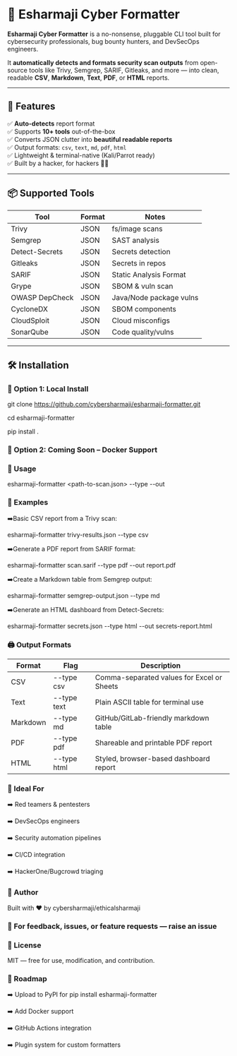 # 🧠 Esharmaji Cyber Formatter

**Esharmaji Cyber Formatter** is a no-nonsense, pluggable CLI tool built for cybersecurity professionals, bug bounty hunters, and DevSecOps engineers.

It **automatically detects and formats security scan outputs** from open-source tools like Trivy, Semgrep, SARIF, Gitleaks, and more — into clean, readable **CSV**, **Markdown**, **Text**, **PDF**, or **HTML** reports.

---

## 🚀 Features

✅ **Auto-detects** report format  
✅ Supports **10+ tools** out-of-the-box  
✅ Converts JSON clutter into **beautiful readable reports**  
✅ Output formats: `csv`, `text`, `md`, `pdf`, `html`  
✅ Lightweight & terminal-native (Kali/Parrot ready)  
✅ Built by a hacker, for hackers 🧙‍♂️

---

## 📦 Supported Tools

| Tool               | Format      | Notes |
|--------------------|-------------|-------|
| Trivy              | JSON        | fs/image scans |
| Semgrep            | JSON        | SAST analysis |
| Detect-Secrets     | JSON        | Secrets detection |
| Gitleaks           | JSON        | Secrets in repos |
| SARIF              | JSON        | Static Analysis Format |
| Grype              | JSON        | SBOM & vuln scan |
| OWASP DepCheck     | JSON        | Java/Node package vulns |
| CycloneDX          | JSON        | SBOM components |
| CloudSploit        | JSON        | Cloud misconfigs |
| SonarQube          | JSON        | Code quality/vulns |

---

## 🛠️ Installation

### 🔧 Option 1: Local Install

git clone https://github.com/cybersharmaji/esharmaji-formatter.git

cd esharmaji-formatter

pip install .

### 🐳 Option 2: Coming Soon – Docker Support

### 🧪 Usage

esharmaji-formatter <path-to-scan.json> --type <output-format> --out <optional-output-file>

### 🎯 Examples

➡️Basic CSV report from a Trivy scan:

esharmaji-formatter trivy-results.json --type csv

➡️Generate a PDF report from SARIF format:

esharmaji-formatter scan.sarif --type pdf --out report.pdf

➡️Create a Markdown table from Semgrep output:

esharmaji-formatter semgrep-output.json --type md

➡️Generate an HTML dashboard from Detect-Secrets:

esharmaji-formatter secrets.json --type html --out secrets-report.html


### 🖨️ Output Formats

| Format   | Flag         | Description                                      |
|----------|--------------|--------------------------------------------------|
| CSV      | --type csv   | Comma-separated values for Excel or Sheets       |
| Text     | --type text  | Plain ASCII table for terminal use               |
| Markdown | --type md    | GitHub/GitLab-friendly markdown table            |
| PDF      | --type pdf   | Shareable and printable PDF report               |
| HTML     | --type html  | Styled, browser-based dashboard report           |


### 🔐 Ideal For
➡️ Red teamers & pentesters

➡️ DevSecOps engineers

➡️ Security automation pipelines

➡️ CI/CD integration

➡️ HackerOne/Bugcrowd triaging

### 🧠 Author
Built with ❤️ by cybersharmaji/ethicalsharmaji

### 💬 For feedback, issues, or feature requests — raise an issue

### 📝 License
MIT — free for use, modification, and contribution.

### 📌 Roadmap
 ➡️ Upload to PyPI for pip install esharmaji-formatter
 
 ➡️ Add Docker support
 
 ➡️ GitHub Actions integration
 
 ➡️ Plugin system for custom formatters


